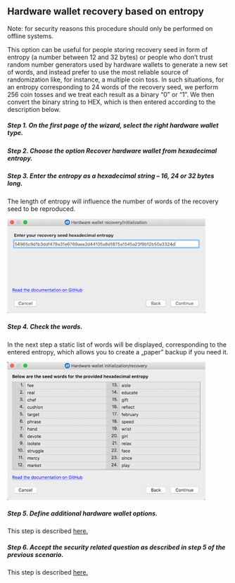 ## Hardware wallet recovery based on entropy
Note: for security reasons this procedure should only be performed on offline systems.


This option can be useful for people storing recovery seed in form of entropy (a number between 12 and 32 bytes) or people who don’t trust random number generators used by hardware wallets to generate a new set of words, and instead prefer to use the most reliable source of randomization like, for instance, a multiple coin toss. In such situations, for an entropy corresponding to 24 words of the recovery seed, we perform 256 coin tosses and we treat each result as a binary “0” or “1”. We then convert the binary string to HEX, which is then entered according to the description below.

##### Step 1. On the first page of the wizard, select the right hardware wallet type.

##### Step 2. Choose the option *Recover hardware wallet from hexadecimal entropy*.

##### Step 3. Enter the entropy as a hexadecimal string – 16, 24 or 32 bytes long.
The length of entropy will influence the number of words of the recovery seed to be reproduced.  

![Input entropy](img/hwri/rec-entropy-input.png)

##### Step 4. Check the words. 
In the next step a static list of words will be displayed, corresponding to the entered entropy, which allows you to create a „paper” backup if you need it.  

![Words from entropy](img/hwri/rec-entropy-words.png)

##### Step 5. Define additional hardware wallet options.
This step is described [here.](hw-initr-conv-mode.md#step-5-define-additional-configuration-options-of-the-hardware-wallet)

##### Step 6. Accept the security related question as described in step 5 of the previous scenario.
This step is described [here.](hw-initr-conv-mode.md#step-6-accept-the-security-related-question)

